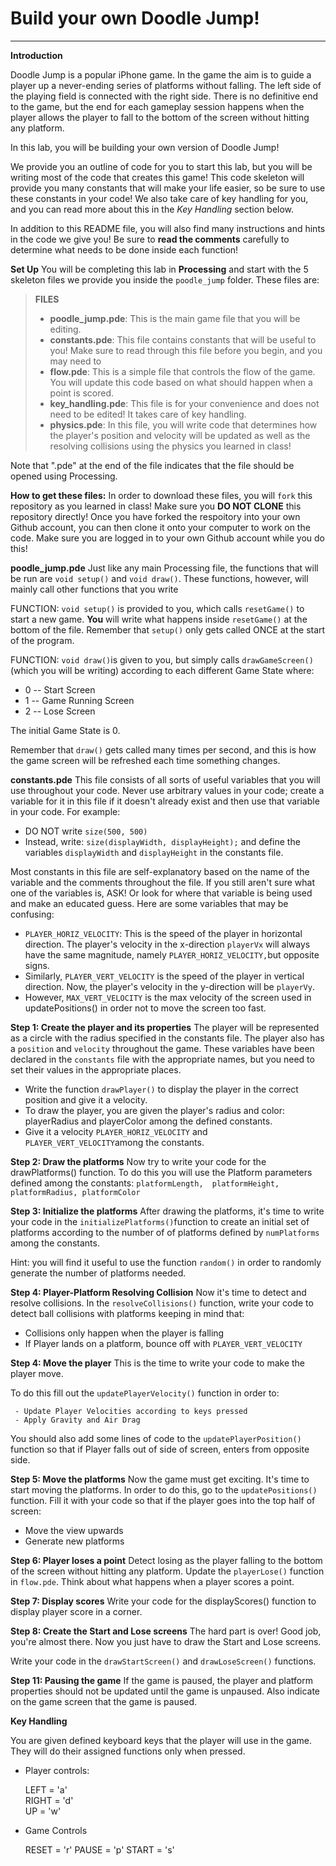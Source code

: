 # Build your own Doodle Jump!
---------
**Introduction**

Doodle Jump is a popular iPhone game. In the game the aim is to guide a player up a never-ending series of platforms without falling. The left side of the playing field is connected with the right side. There is no definitive end to the game, but the end for each gameplay session happens when the player allows the player to fall to the bottom of the screen without hitting any platform.


In this lab, you will be building your own version of Doodle Jump!

We provide you an outline of code for you to start this lab, but you will be writing most of the code that creates this game! This code skeleton will provide you many constants that will make your life easier, so be sure to use these constants in your code! We also take care of key handling for you,  and you can read more about this in the *Key Handling* section below.

In addition to this README file, you will also find many instructions and hints in the code we give you! Be sure to **read the comments** carefully to determine what needs to be done inside each function!

**Set Up**
You will be completing this lab in **Processing** and start with the 5 skeleton files we provide you inside the `poodle_jump` folder. These files are:
> **FILES**
> - **poodle_jump.pde**: This is the main game file that you will be editing.
> - **constants.pde**: This file contains constants that will be useful to you! Make sure to read through this file before you begin, and you may need to 
> - **flow.pde**: This is a simple file that controls the flow of the game. You will update this code based on what should happen when a point is scored.
> - **key_handling.pde**: This file is for your convenience and does not need to be edited! It takes care of key handling.
> - **physics.pde**: In this file, you will write code that determines how the player's position and velocity will be updated as well as the resolving collisions using the physics you learned in class!

Note that ".pde" at the end of the file indicates that the file should be opened using Processing.

**How to get these files:**
In order to download these files, you will `fork` this repository as you learned in class! Make sure you **DO NOT CLONE** this repository directly! Once you have forked the respoitory into your own Github account, you can then clone it onto your computer to work on the code. Make sure you are logged in to your own Github account while you do this!

<i class="icon-folder-open"></i> **poodle_jump.pde**
Just like any main Processing file, the functions that will be run are
 `void setup()` and `void draw()`. These functions, however, will mainly call other functions that you write

FUNCTION: `void setup()` is provided to you, which calls `resetGame()` to start a new game. **You** will write what happens inside `resetGame()` at the bottom of the file. Remember that `setup()` only gets called ONCE at the start of the program.

FUNCTION: `void draw()`is given to you, but simply calls `drawGameScreen()` (which you will be writing) according to each different Game State where:

 - 0 -- Start Screen
 - 1 -- Game Running Screen
 - 2 -- Lose Screen

The initial Game State is 0.

Remember that `draw()` gets called many times per second, and this is how the game screen will be refreshed each time something changes.
 
<i class="icon-folder-open"></i> **constants.pde**
This file consists of all sorts of useful variables that you will use throughout your code. Never use arbitrary values in your code; create a variable for it in this file if it doesn't already exist and then use that variable in your code. For example:

 - DO NOT write `size(500, 500)`
 - Instead, write: `size(displayWidth, displayHeight);` and define the variables `displayWidth` and `displayHeight` in the constants file.

Most constants in this file are self-explanatory based on the name of the variable and the comments throughout the file. If you still aren't sure what one of the variables is, ASK! Or look for where that variable is being used and make an educated guess. Here are some variables that may be confusing:

 - `PLAYER_HORIZ_VELOCITY`: This is the speed of the player in horizontal direction. The player's velocity in the x-direction `playerVx` will always have the same magnitude, namely `PLAYER_HORIZ_VELOCITY,`but opposite signs. 
 - Similarly,  `PLAYER_VERT_VELOCITY` is the speed of the player in vertical direction. Now,  the player's velocity in the y-direction will be `playerVy`. 
 - However, `MAX_VERT_VELOCITY` is the max velocity of the screen
used in updatePositions() in order not to move the screen too fast.

**Step 1: Create the player and its properties**
 The player  will be represented as a circle with the radius specified in the constants file. The player also has a `position` and `velocity` throughout the game. These variables have been declared in the `constants` file with the appropriate names, but you need to set their values in the appropriate places.
 
 - Write the function `drawPlayer()` to display the player in the correct position and give it a velocity.
 - To draw the player, you are given the player's radius and color: playerRadius and playerColor among the defined constants.
 - Give it a velocity `PLAYER_HORIZ_VELOCITY` and  `PLAYER_VERT_VELOCITY`among the constants. 

**Step 2: Draw the platforms**
Now try to write your code for the drawPlatforms() function.
To do this you will use the Platform parameters defined among the constants:  `platformLength,  platformHeight, platformRadius, platformColor`
 
**Step 3: Initialize the platforms**
After drawing the platforms, it's time to write your code in the `initializePlatforms()`function to create an initial set of platforms according to the number of of platforms defined by `numPlatforms` among the constants.

Hint:  you will find it useful to use the function `random()` in order to randomly generate the number of platforms needed. 

**Step 4: Player-Platform Resolving Collision**
Now it's time to detect and resolve collisions.
In the `resolveCollisions()` function, write your code to detect ball collisions with platforms keeping in mind that:

 - Collisions only happen when the player is falling
 - If Player lands on a platform, bounce off with `PLAYER_VERT_VELOCITY`
 
**Step 4: Move the player**
This is the time to write your code to make the player move.

To do this fill out the `updatePlayerVelocity()` function in order to:  

	 - Update Player Velocities according to keys pressed
	 - Apply Gravity and Air Drag

You should also add some lines of code to the `updatePlayerPosition()` function so that if Player falls out of side of screen, enters from opposite side.

**Step 5: Move the platforms**
Now the game must get exciting. It's time to start moving the platforms. In order to do this, go to the `updatePositions()` function. Fill it with your code so that if the player goes into the top half of screen:

 - Move the view upwards
 - Generate new platforms

**Step 6: Player loses a point**
Detect losing as the player falling to the bottom of the screen without hitting any platform.
Update the `playerLose()` function in `flow.pde`. Think about what happens when a player scores a point.

**Step 7: Display scores**
Write your code for the displayScores() function to display player score in a corner.

**Step 8: Create the Start and Lose screens**
The hard part is over! Good job, you're almost there.
Now you just have to draw the Start and Lose screens.

Write your code in the `drawStartScreen()` and `drawLoseScreen()` functions.

**Step 11: Pausing the game**
If the game is paused, the player and platform properties should not be updated until the game is unpaused. Also indicate on the game screen that the game is paused.

**Key Handling**

You are given defined keyboard keys that the player will use in the game. They will do their assigned functions only when pressed.

 - Player controls:
	
	LEFT = 'a'     
	RIGHT = 'd'    
	UP = 'w'

 - Game Controls
 
	RESET = 'r'
	PAUSE = 'p'
	START = 's'
